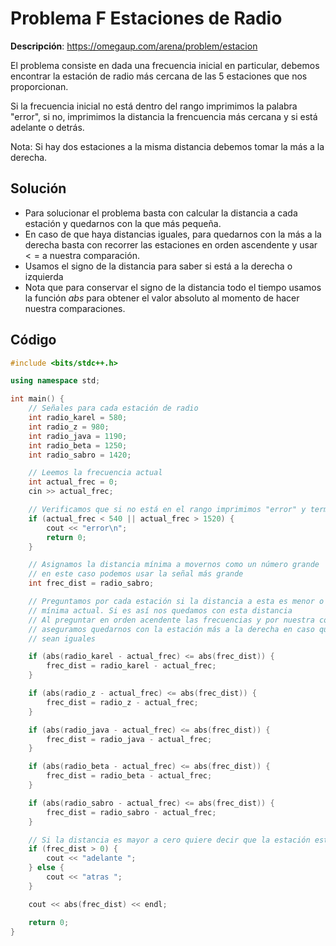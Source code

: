 # Problema F Estaciones de Radio

**Descripción**: https://omegaup.com/arena/problem/estacion

El problema consiste en dada una frecuencia inicial en particular, debemos encontrar la estación de
radio más cercana de las 5 estaciones que nos proporcionan.

Si la frecuencia inicial no está dentro del rango imprimimos la palabra "error",
si no, imprimimos la distancia la frencuencia más cercana y si está adelante o detrás.

Nota: Si hay dos estaciones a la misma distancia debemos tomar la más a la derecha.


## Solución

- Para solucionar el problema basta con calcular la distancia a cada estación y quedarnos con la que más pequeña.
- En caso de que haya distancias iguales, para quedarnos con la más a la derecha basta con recorrer las estaciones en orden ascendente y usar $<=$ a nuestra comparación.
- Usamos el signo de la distancia para saber si está a la derecha o izquierda
- Nota que para conservar el signo de la distancia todo el tiempo usamos la función $abs$ para obtener el valor absoluto al momento de hacer nuestra comparaciones.

## Código

```c++
#include <bits/stdc++.h>

using namespace std;

int main() {
    // Señales para cada estación de radio
    int radio_karel = 580;
    int radio_z = 980;
    int radio_java = 1190;
    int radio_beta = 1250;
    int radio_sabro = 1420;

    // Leemos la frecuencia actual
    int actual_frec = 0;
    cin >> actual_frec;

    // Verificamos que si no está en el rango imprimimos "error" y terminamos la ejecución
    if (actual_frec < 540 || actual_frec > 1520) {
        cout << "error\n";
        return 0;
    }

    // Asignamos la distancia mínima a movernos como un número grande
    // en este caso podemos usar la señal más grande
    int frec_dist = radio_sabro;

    // Preguntamos por cada estación si la distancia a esta es menor o igual que la distancia
    // mínima actual. Si es así nos quedamos con esta distancia
    // Al preguntar en orden acendente las frecuencias y por nuestra condicion de menor o gual
    // aseguramos quedarnos con la estación más a la derecha en caso que las distancias
    // sean iguales

    if (abs(radio_karel - actual_frec) <= abs(frec_dist)) {
        frec_dist = radio_karel - actual_frec;
    }

    if (abs(radio_z - actual_frec) <= abs(frec_dist)) {
        frec_dist = radio_z - actual_frec;
    }

    if (abs(radio_java - actual_frec) <= abs(frec_dist)) {
        frec_dist = radio_java - actual_frec;
    }

    if (abs(radio_beta - actual_frec) <= abs(frec_dist)) {
        frec_dist = radio_beta - actual_frec;
    }

    if (abs(radio_sabro - actual_frec) <= abs(frec_dist)) {
        frec_dist = radio_sabro - actual_frec;
    }

    // Si la distancia es mayor a cero quiere decir que la estación está adelante
    if (frec_dist > 0) {
        cout << "adelante ";
    } else {
        cout << "atras ";
    }

    cout << abs(frec_dist) << endl;

    return 0;
}

```
